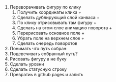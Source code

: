 1. Переворачивать фигуру по клику
   1. Получить координаты клика +
   2. Сделать дублирующий слой канваса +
   3. По клику отрисовывать там фигуру +
   4. Сделать на этом слое анимацию поворота +
   5. Перерисовать основное поле +
   6. Убрать поле на верхнем слое +
   7. Сделать очередь поворотов
2. Понимать что путь собран
3. Подсвечивать собранный путь?
4. Рисовать фигуру а не буку
5. Сделать уровни
6. Сделать статусную строку
7. Превратиь в github pages и залить
